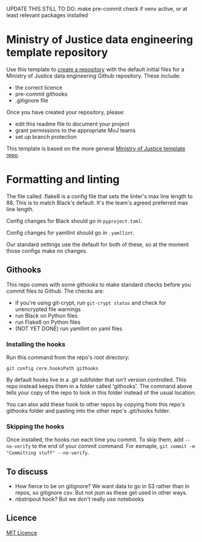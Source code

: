 UPDATE THIS
STILL TO DO: make pre-commit check if venv active, or at least relevant packages installed

# Ministry of Justice data engineering template repository

Use this template to [create a repository](https://github.com/moj-analytical-services/data-engineering-template/generate) with the default initial files for a Ministry of Justice data engineering Github repository. These include:

* the correct licence
* pre-commit githooks
* .gitignore file

Once you have created your repository, please:

* edit this readme file to document your project
* grant permissions to the appropriate MoJ teams
* set up branch protection

This template is based on the more general [Ministry of Justice template repo](https://github.com/ministryofjustice/template-repository). 

# Formatting and linting
The file called .flake8 is a config file that sets the linter's max line length to 88. This is to match Black's default. It's the team's agreed preferred max line length. 

Config changes for Black should go in `pyproject.toml`.

Config changes for yamllint should go in `.yamllint`.

Our standard settings use the default for both of these, so at the moment those configs make no changes.  

## Githooks
This repo comes with some githooks to make standard checks before you commit files to Github. The checks are: 
- if you're using git-crypt, run `git-crypt status` and check for unencrypted file warnings 
- run Black on Python files
- run Flake8 on Python files
- (NOT YET DONE) run yamllint on yaml files

### Installing the hooks
Run this command from the repo's root directory: 

`git config core.hooksPath githooks`

By default hooks live in a .git subfolder that isn't version controlled. This repo instead keeps them in a folder called 'githooks'. The command above tells your copy of the repo to look in this folder instead of the usual location. 

You can also add these hook to other repos by copying from this repo's githooks folder and pasting into the other repo's .git/hooks folder.

### Skipping the hooks
Once installed, the hooks run each time you commit. To skip them, add `--no-verify` to the end of your commit command. For exmaple, `git commit -m "Committing stuff" --no-verify`.


## To discuss
- How fierce to be on gitignore? We want data to go in S3 rather than in repos, so gitignore csv. But not json as these get used in other ways. 
- nbstripout hook? But we don't really use notebooks

## Licence
[MIT Licence](LICENCE.md)
